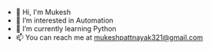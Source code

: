 - 👋 Hi, I'm Mukesh
- 👀 I’m interested in Automation
- 🌱 I’m currently learning Python
- 📫 You can reach me at mukeshpattnayak321@gmail.com

<!---
Mukesh-P2/Mukesh-P2 is a ✨ special ✨ repository because its `README.md` (this file) appears on your GitHub profile.
You can click the Preview link to take a look at your changes.
--->
